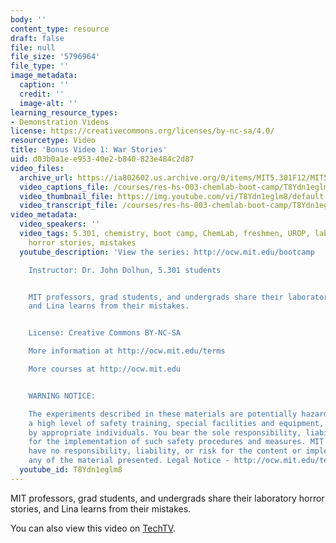 ```yaml
---
body: ''
content_type: resource
draft: false
file: null
file_size: '5796964'
file_type: ''
image_metadata:
  caption: ''
  credit: ''
  image-alt: ''
learning_resource_types:
- Demonstration Videos
license: https://creativecommons.org/licenses/by-nc-sa/4.0/
resourcetype: Video
title: 'Bonus Video 1: War Stories'
uid: d03b0a1e-e953-40e2-b840-823e484c2d87
video_files:
  archive_url: https://ia802602.us.archive.org/0/items/MIT5.301F12/MIT5_301F12_Bonus_01_War_Stories_300k.mp4
  video_captions_file: /courses/res-hs-003-chemlab-boot-camp/T8Ydn1eglm8_captions.webvtt
  video_thumbnail_file: https://img.youtube.com/vi/T8Ydn1eglm8/default.jpg
  video_transcript_file: /courses/res-hs-003-chemlab-boot-camp/T8Ydn1eglm8_transcript.pdf
video_metadata:
  video_speakers: ''
  video_tags: 5.301, chemistry, boot camp, ChemLab, freshmen, UROP, lab, laboratory
    horror stories, mistakes
  youtube_description: 'View the series: http://ocw.mit.edu/bootcamp

    Instructor: Dr. John Dolhun, 5.301 students


    MIT professors, grad students, and undergrads share their laboratory horror stories,
    and Lina learns from their mistakes.


    License: Creative Commons BY-NC-SA

    More information at http://ocw.mit.edu/terms

    More courses at http://ocw.mit.edu


    WARNING NOTICE:

    The experiments described in these materials are potentially hazardous and require
    a high level of safety training, special facilities and equipment, and supervision
    by appropriate individuals. You bear the sole responsibility, liability, and risk
    for the implementation of such safety procedures and measures. MIT and Dow shall
    have no responsibility, liability, or risk for the content or implementation of
    any of the material presented. Legal Notice - http://ocw.mit.edu/terms/'
  youtube_id: T8Ydn1eglm8
---
```

MIT professors, grad students, and undergrads share their laboratory horror stories, and Lina learns from their mistakes.

You can also view this video on [TechTV](http://techtv.mit.edu/collections/mitocw:2894/videos/21237-bonus-video-1-war-stories-mit-chemlab-boot-camp).
